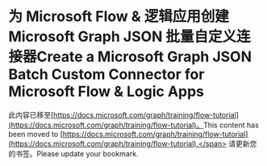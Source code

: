 # <a name="create-a-microsoft-graph-json-batch-custom-connector-for-microsoft-flow--logic-apps"></a><span data-ttu-id="b69a3-101">为 Microsoft Flow & 逻辑应用创建 Microsoft Graph JSON 批量自定义连接器</span><span class="sxs-lookup"><span data-stu-id="b69a3-101">Create a Microsoft Graph JSON Batch Custom Connector for Microsoft Flow & Logic Apps</span></span>

<span data-ttu-id="b69a3-102">此内容已移至[https://docs.microsoft.com/graph/training/flow-tutorial](https://docs.microsoft.com/graph/training/flow-tutorial)。</span><span class="sxs-lookup"><span data-stu-id="b69a3-102">This content has been moved to [https://docs.microsoft.com/graph/training/flow-tutorial](https://docs.microsoft.com/graph/training/flow-tutorial).</span></span> <span data-ttu-id="b69a3-103">请更新您的书签。</span><span class="sxs-lookup"><span data-stu-id="b69a3-103">Please update your bookmark.</span></span>
